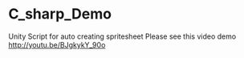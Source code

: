 C_sharp_Demo
============

Unity Script for auto creating spritesheet
Please see this video demo http://youtu.be/BJgkykY_90o
